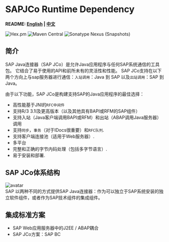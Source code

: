 # SAPJCo Runtime Dependency

**README: [English](https://gitlab.yanzx-dev.cn/sapjco/sapjco-dependency/blob/master/README.md) | [中文](https://gitlab.yanzx-dev.cn/sapjco/sapjco-dependency/blob/master/README-zh.md)**

![Hex.pm](https://img.shields.io/hexpm/l/plug.svg?color=green)
![Maven Central](https://img.shields.io/maven-central/v/com.github.virtualcry/com.sap.conn.jco.sapjco.svg)
![Sonatype Nexus (Snapshots)](https://img.shields.io/nexus/snapshots/https/oss.sonatype.org/com.github.virtualcry/com.sap.conn.jco.sapjco.svg)

## 简介
SAP Java连接器（SAP JCo）是允许Java应用程序与任何SAP系统通信的工具包。
它结合了易于使用的API和前所未有的灵活性和性能。
SAP JCo支持在以下两个方向上与sap服务器进行通信：`入站调用`：Java 到 SAP 以及`出站调用`：SAP 到 Java。


由于以下功能，SAP JCo是构建支持SAP的Java应用程序的最佳选择：
* 高性能基于JNI的`RFC中间件`
* 支持R/3 3.1I及更高版本（以及其他具有BAPI或RFM的SAP组件）
* 支持入站（Java客户端调用BAPI或RFM）和出站（ABAP调用Java服务器）调用
* 支持`同步`，`事务`（对于IDocs很重要）和`RFC队列`.
* 支持客户端连接池（适用于Web服务器）.
* 多平台
* 完整和正确的字节内码处理（包括多字节语言）.
* 易于安装和部署.

## SAP JCo体系结构
![avatar](https://gitlab.yanzx-dev.cn/sapjco/sapjco-dependency/raw/master/images/sapjco-architecture.png)
<br>
SAP 以两种不同的方式提供SAP Java连接器：作为可以独立于SAP系统安装的独立软件组件，或者作为SAP技术组件的集成组件。

## 集成标准方案
* SAP Web应用服务器中的J2EE / ABAP耦合
* SAP JCo方案：SAP BC